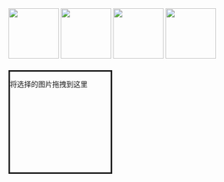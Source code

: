 <!DOCTYPE HTML>
<html>
<style>
img{width:100px;height:100px}
</style>
<body>
    <div id="src">
        <img draggable="true" src="b.jpg" id="b"/>
        <img draggable="true" src="c.jpg" id="c"/>
        <img draggable="true" src="d.jpg" id="d"/>
		<img draggable="true" src="e.jpg" id="e"/>
    </div>
	<div id="target" style="border-style:solid;width:200px;height:200px;margin-top:20px">
		<p>将选择的图片拖拽到这里</p>
    </div>
	<span id="msg"></span>
    <script>
        var src = document.getElementById("src");
        var target = document.getElementById("target");
		var msg = document.getElementById("msg");
        var draggedID;
		
		src.ondragstart = function (e) {//开始拖拽元素时触发
            draggedID = e.target.id; //获取拖拽对象ID
			//var img = document.createElement("img");
			//img.src = "a.jpg";
			//e.dataTransfer.setDragImage(img,-10,-10);
			//msg.innerHTML="开始拖拽："+img.src;
			msg.innerHTML="开始拖拽："+draggedID;
        }
/*
        target.ondragenter = function (e){//拖拽时鼠标进入目的元素时触发
			msg.innerHTML="进入目的元素";
			e.preventDefault();
		} 
		
       target.ondragover = function (e){//拖拽时鼠标在目的元素内移动时触发
			msg.innerHTML="在目的元素内移动";
			e.preventDefault();
		}
		*/
		///*
		target.ondrag = function (e){//拖拽时鼠标在目的元素内移动时触发
			msg.innerHTML="在目的元素内移动";
			e.preventDefault();
		}
		
		//*/
		src.ondragend = function (e){//拖拽动作结束时触发
			msg.innerHTML="结束拖拽";
		}
		
        target.ondrop = function (e) {//在目的元素内释放拖拽元素时触发
            var newElem = document.getElementById(draggedID).cloneNode(false);
            target.innerHTML = "";
            target.appendChild(newElem);
            e.preventDefault();
        }
        
    </script>
</body>
</html>
